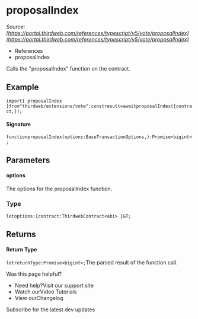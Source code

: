 # proposalIndex

*Source: [https://portal.thirdweb.com/references/typescript/v5/vote/proposalIndex](https://portal.thirdweb.com/references/typescript/v5/vote/proposalIndex)*

* References
* proposalIndex

Calls the "proposalIndex" function on the contract.

## Example

`import{ proposalIndex }from"thirdweb/extensions/vote";constresult=awaitproposalIndex({contract,});`
#### Signature

`functionproposalIndex(options:BaseTransactionOptions,):Promise<bigint>;`
## Parameters

#### options

The options for the proposalIndex function.

### Type

`letoptions:{contract:ThirdwebContract<abi> }&T;`
## Returns

#### Return Type

`letreturnType:Promise<bigint>;`The parsed result of the function call.

Was this page helpful?

* Need help?Visit our support site
* Watch ourVideo Tutorials
* View ourChangelog

Subscribe for the latest dev updates


